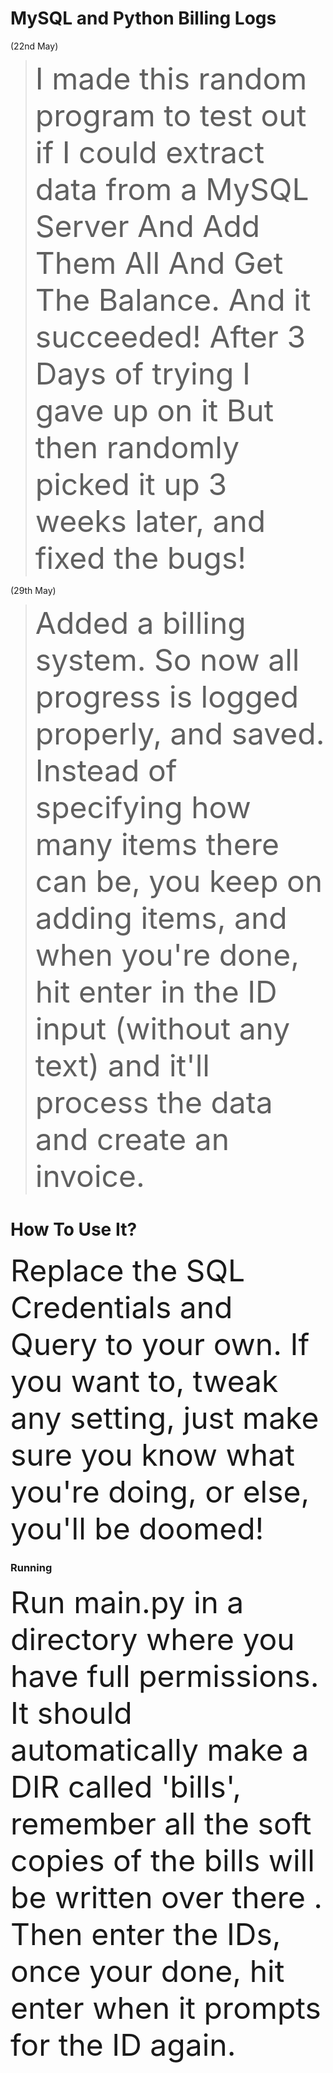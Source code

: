 # MySQL and Python Billing Logs

(22nd May)
><font size="9">I made this random program to test out if I could extract data from a MySQL Server
>And Add Them All And Get The Balance. And it succeeded! After 3 Days of trying I gave up on it
>But then randomly picked it up 3 weeks later, and fixed the bugs!</font><br>

(29th May)
><font size="9">Added a billing system. So now all progress is logged properly, and saved. Instead
>of specifying how many items there can be, you keep on adding items, and when you're done, hit enter in the ID input
>(without any text) and it'll process the data and create an invoice.</font>
# How To Use It?

<font size="9">Replace the SQL Credentials and Query to your own. If you want to, tweak any setting, just make sure
you know what you're doing, or else, you'll be doomed!</font>

### Running
<font size="9">Run main.py in a directory where you have full permissions. It should automatically make a 
DIR called 'bills', remember all the soft copies of the bills will be written over there
. Then enter the IDs, once your done, hit enter when it prompts for the ID again.</font>